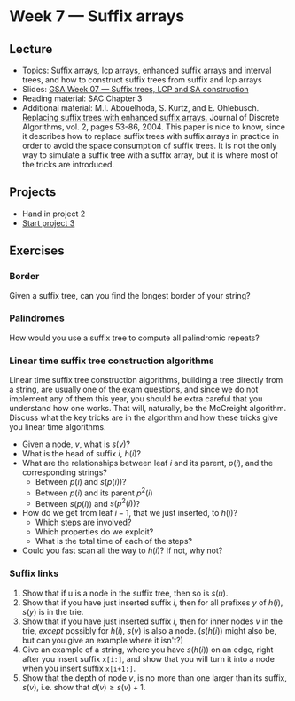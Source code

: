 # Week 7 — Suffix arrays

## Lecture

- Topics: Suffix arrays, lcp arrays, enhanced suffix arrays and interval trees, and how to construct suffix trees from suffix and lcp arrays
- Slides: [GSA Week 07 — Suffix trees, LCP and SA construction](../slides/GSA%20Week%2007%20--%20Suffix%20trees%20and%20LCP%20and%20SA%20arrays.pdf)
- Reading material: SAC Chapter 3
- Additional material: M.I. Abouelhoda, S. Kurtz, and E. Ohlebusch. [Replacing suffix trees with enhanced suffix arrays.](https://www.sciencedirect.com/science/article/pii/S1570866703000650) Journal of Discrete Algorithms, vol. 2, pages 53-86, 2004. This paper is nice to know, since it describes how to replace suffix trees with suffix arrays in practice in order to avoid the space consumption of suffix trees. It is not the only way to simulate a suffix tree with a suffix array, but it is where most of the tricks are introduced.

## Projects

- Hand in project 2
- [Start project 3](../projects/project-03.out.md)

## Exercises

### Border

Given a suffix tree, can you find the longest border of your string?

### Palindromes

How would you use a suffix tree to compute all palindromic repeats?

### Linear time suffix tree construction algorithms

Linear time suffix tree construction algorithms, building a tree directly from a string, are usually one of the exam questions, and since we do not implement any of them this year, you should be extra careful that you understand how one works. That will, naturally, be the McCreight algorithm. Discuss what the key tricks are in the algorithm and how these tricks give you linear time algorithms.

- Given a node, $v$, what is $s(v)$?
- What is the head of suffix $i$, $h(i)$?
- What are the relationships between leaf $i$ and its parent, $p(i)$, and the corresponding strings?
  - Between $p(i)$ and $s(p(i))$?
  - Between $p(i)$ and its parent $p^2(i)$
  - Between $s(p(i))$ and $s(p^2(i))$?
- How do we get from leaf $i-1$, that we just inserted, to $h(i)$?
  - Which steps are involved?
  - Which properties do we exploit?
  - What is the total time of each of the steps?
- Could you fast scan all the way to $h(i)$? If not, why not?

### Suffix links

1. Show that if u is a node in the suffix tree, then so is $s(u)$.
2. Show that if you have just inserted suffix $i$, then for all prefixes $y$ of $h(i)$, $s(y)$ is in the trie.
3. Show that if you have just inserted suffix $i$, then for inner nodes *v* in the trie, *except* possibly for $h(i)$, $s(v)$ is also a node. ($s(h(i))$ might also be, but can you give an example where it isn't?)
4. Give an example of a string, where you have $s(h(i))$ on an edge, right after you insert suffix `x[i:]`, and show that you will turn it into a node when you insert suffix `x[i+1:]`.
5. Show that the depth of node $v$, is no more than one larger than its suffix, $s(v)$, i.e. show that $d(v) \geq s(v) + 1$.

[fasta.python]: https://classroom.github.com/a/3p-4YDEy
[fasta.go]:     https://classroom.github.com/a/w34JR9FD
[fasta.c]:      https://classroom.github.com/a/ljTlT5NO

[fastq.python]: https://classroom.github.com/a/SNorpTI9
[fastq.go]:     https://classroom.github.com/a/6jiC7ED4
[fastq.c]:      https://classroom.github.com/a/F2ywXphR

[sam.python]: https://classroom.github.com/a/bfS1ecIR
[sam.go]:     https://classroom.github.com/a/C9D3A55s
[sam.c]:      https://classroom.github.com/a/a8lzL6Nz

[cigar.python]: https://classroom.github.com/a/8IzKU7c4
[cigar.go]:     https://classroom.github.com/a/E7lgdZbX
[cigar.c]:      https://classroom.github.com/a/QZniBOMN

[border.c]:      https://classroom.github.com/a/t1bzUNuD
[border.go]:     https://classroom.github.com/a/LsL_tdES
[border.python]: https://classroom.github.com/a/a8Igh8ws

[tree.traversal.c]:      https://classroom.github.com/a/sYzQx5sn
[tree.traversal.go]:     https://classroom.github.com/a/xyKOTvu2
[tree.traversal.python]: https://classroom.github.com/a/VKJGqpFE

[radix.sort.python]: https://classroom.github.com/a/1ja1pcoM
[radix.sort.go]:     https://classroom.github.com/a/SaHPc4w7
[radix.sort.c]:      https://classroom.github.com/a/ohYQlbYy

[bwt.python]: https://classroom.github.com/a/2QD5TvYV
[bwt.go]:     https://classroom.github.com/a/vbUZjfns
[bwt.c]:      https://classroom.github.com/a/hBxQ1k2k


